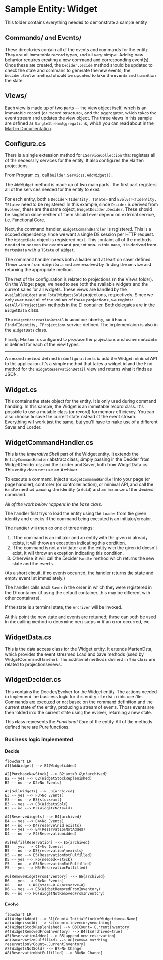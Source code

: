 # Sample Entity: Widget

This folder contains everything needed to demonstrate a sample entity.

## Commands/ and Events/
These directories contain all of the events and commands for
the entity. They are all immutable record types, and all very
simple. Adding new behavior requires creating a new command and
corresponding event(s). Once these are created, the `Decider.Decide`
method should be updated to check the state and command to
generate the new events; the `Decider.Evolve` method should be
updated to take the events and transition the state.



## Views/
Each view is made up of two parts -- the view object itself, which
is an immutable record (or record structure), and the aggregator,
which takes the event stream and updates the view object. The
three views in this sample are defined as `SingleStreamAggregation`s,
which you can read about in the [Marten Documentation](https://martendb.io/events/projections/aggregate-projections.html).

## Configure.cs
There is a single extension method for `IServiceCollection` that 
registers all of the necessary services for the entity. It also
configures the Marten projections.

From Program.cs, call `builder.Services.AddWidget();`

The `AddWidget` method is made up of two main parts. The first part
registers all of the services needed for the entity to exist.

For each entity, both a `Decider<TIdentity, TState>` and `Evolver<TIdentity, TState>`
need to be registered. In this example, since `Decider` is derived from `Evolver`, these 
are the same object, `WidgetDecider.Decider`. These should be singleton since
neither of them should ever depend on external service, i.e. Functional Core.

Next, the command handler, `WidgetCommandHandler` is registered. This
is a scoped dependency since we want a single DB session per HTTP request.
The `WidgetData` object is registered next. This contains all of the methods
needed to access the events and projections. In this case, it is derived from
`MartenData` with a `TState` of `Widget`.

The command handler needs both a loader and at least on saver
defined. These come from `WidgetData` and are resolved by
finding the service and returning the appropriate method.

The rest of the configuration is related to projections (in the
Views folder). On the Widget page, we need to see both the
available widgets and the current sales for all widgets. These
views are handled by the `AvailableWidget` and `TotalWidgetsSold`
projections, respectively. Since we only ever need all of the values
of these projections, we register `GetAll<TProjection>` methods
in the DI container. Both delegates are in the `WidgetData` class.

The `WidgetReservationDetail` is used per identity, so it has a
`Find<TIdentity, TProjection>` service defined. The implementaion is
also in the `WidgetData` class.

Finally, Marten is configured to produce the projections and some
metadata is defined for each of the view types.

---

A second method defined in `Configuration` is to add the Widget minimal API to
the application. It's a simple method that takes a widget id and
the Find method for the `WidgetReservationDetail` view and returns
what it finds as JSON.

## Widget.cs
This contains the state object for the entity. It is only used
during command handling. In this sample, the Widget is an
immutable record class. It's possible to use a mutable class (or record)
for memory efficiency. You can also choose to save the current
state instead of the event stream. Everything will work just
the same, but you'll have to make use of a different Saver and
Loader.

## WidgetCommandHandler.cs
This is the *Imperative Shell* part of the Widget entity. It extends
the `EntityCommandHandler` abstract class, simply passing in 
the Decider from WidgetDecider.cs; and the Loader and Saver, both from WidgetData.cs.
This entity does not use an Archiver.

To execute a command, inject a `WidgetCommandHandler` into your
page (or page handler), controller (or controller action), or
minimal API, and call the `Handle` method passing the identity
(a `Guid`) and an instance of the desired command.

*All of the work below happens in the base class.*

The handler first trys to load the entity using the `Loader` from the given
identity and checks if the command being executed is an initiator/creator.

The handler will then do one of three things:
1. If the command is an initiator and an entity with the given id already exists, it will throw an exception indicating this condition.
2. If the command is not an initiator and the entity with the given id doesn't exist, it will throw an exception indicating this condition.
3. Otherwise, it will call the Decider `Handle` method which returns the new state and the events.

(As a short circuit, if no events occurred, the handler returns the state and empty event list immediately.)

The handler calls each `Saver` in the order in which they
were registered in the DI container (if using the default container; this may be different with other containers).

If the state is a terminal state, the `Archiver` will be invoked.

At this point the new state and events are returned; these can
both be used in the calling method to determine next steps or 
if an error occurred, etc.

## WidgetData.cs
This is the data access class for the Widget entity. It extends
MartenData, which provides the event streamed Load and Save
methods (used by WidgetCommandHandler). The additional methods
defined in this class are related to projections/views.

## WidgetDecider.cs
This contains the Decider/Evolver for the Widget entity. The actions
needed to implement the business logic for this entity all exist in
this one file. Commands are executed or not based on the command
definition and the current state of the entity, producing a stream
of events. Those events are then folded into the current state using
the evolver, returning a new state.

This class represents the *Functional Core* of the entity. All of the
methods defined here are Pure functions.

### Business logic implemented

#### Decide

```mermaid
flowchart LR
A1[AddWidget] --> B1(WidgetAdded)

A2[PurchaseNewStock] --> B2{amt>0 &\n!archived}
B2 -- yes --> C2(WidgetStockReplenished)
B2 -- no --> D2>No Events]

A3[SellWidgets] --> E3{archived}
E3 -- yes --> F3>No Events]
E3 -- no --> B3{stock>amt}
B3 -- yes --> C3(WidgetsSold)
B3 -- no --> D3(WidgetsNotSold)

A4[ReserveWidgets] --> B4{archived}
B4 -- yes --> C4>No Events]
B4 -- no --> D4{reserve\nid exists}
D4 -- yes --> E4(ReservationNotAdded)
D4 -- no --> F4(ReservationAdded)

A5[FulfillReservation] --> B5{archived}
B5 -- yes --> C5>No Events]
B5 -- no --> D5{reservation\nexists}
D5 -- no --> E5(ReservationNotFulfilled)
D5 -- yes --> F5{needed<=stock}
F5 -- no --> G5(ReservationNotFulfilled)
F5 -- yes --> H5(ReservationFulfilled)

A6[RemoveWidgetFromInventory] --> B6{archived}
B6 -- yes --> C6>No Events]
B6 -- no --> D6{stock=0 &\nreserve=0}
D6 -- yes --> E6(WidgetRemovedFromInventory)
D6 -- no --> F6(WidgetNotRemovedFromInventory)
```

#### Evolve
```mermaid
flowchart LR
A1(WidgetAdded) --> B1[Count=.InitialStock\nWidgetName=.Name]
A2(WidgetsSold) --> B2[Count=.InventoryRemaining]
A3(WidgetStockReplenished) --> B3[Count=.CurrentInventory]
A4(WidgetRemovedFromInventory) --> B4[IsArchived=true]
A5(ReservationAdded) --> B5[append new reservation]
A6(ReservationFulfilled) --> B6[remove matching reservation\nCount=.CurrentInventory]
A7(WidgetsNotSold) --> B7>No Change]
A8(ReservationNotFulfilled) --> B8>No Change] 
```
